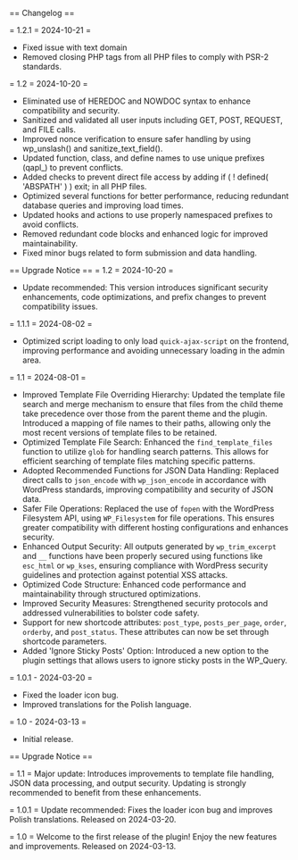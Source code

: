 == Changelog ==

= 1.2.1 = 2024-10-21 =

- Fixed issue with text domain
- Removed closing PHP tags from all PHP files to comply with PSR-2 standards.

= 1.2 = 2024-10-20 =

- Eliminated use of HEREDOC and NOWDOC syntax to enhance compatibility and security.
- Sanitized and validated all user inputs including GET, POST, REQUEST, and FILE calls.
- Improved nonce verification to ensure safer handling by using wp_unslash() and sanitize_text_field().
- Updated function, class, and define names to use unique prefixes (qapl_) to prevent conflicts.
- Added checks to prevent direct file access by adding if ( ! defined( 'ABSPATH' ) ) exit; in all PHP files.
- Optimized several functions for better performance, reducing redundant database queries and improving load times.
- Updated hooks and actions to use properly namespaced prefixes to avoid conflicts.
- Removed redundant code blocks and enhanced logic for improved maintainability.
- Fixed minor bugs related to form submission and data handling.

== Upgrade Notice ==
= 1.2 = 2024-10-20 =
- Update recommended: This version introduces significant security enhancements, code optimizations, and prefix changes to prevent compatibility issues.

= 1.1.1 = 2024-08-02 =
- Optimized script loading to only load `quick-ajax-script` on the frontend, improving performance and avoiding unnecessary loading in the admin area.

= 1.1 = 2024-08-01 =
- Improved Template File Overriding Hierarchy: Updated the template file search and merge mechanism to ensure that files from the child theme take precedence over those from the parent theme and the plugin. Introduced a mapping of file names to their paths, allowing only the most recent versions of template files to be retained.
- Optimized Template File Search: Enhanced the `find_template_files` function to utilize `glob` for handling search patterns. This allows for efficient searching of template files matching specific patterns.
- Adopted Recommended Functions for JSON Data Handling: Replaced direct calls to `json_encode` with `wp_json_encode` in accordance with WordPress standards, improving compatibility and security of JSON data.
- Safer File Operations: Replaced the use of `fopen` with the WordPress Filesystem API, using `WP_Filesystem` for file operations. This ensures greater compatibility with different hosting configurations and enhances security.
- Enhanced Output Security: All outputs generated by `wp_trim_excerpt` and `__` functions have been properly secured using functions like `esc_html` or `wp_kses`, ensuring compliance with WordPress security guidelines and protection against potential XSS attacks.
- Optimized Code Structure: Enhanced code performance and maintainability through structured optimizations.
- Improved Security Measures: Strengthened security protocols and addressed vulnerabilities to bolster code safety.
- Support for new shortcode attributes: `post_type`, `posts_per_page`, `order`, `orderby`, and `post_status`. These attributes can now be set through shortcode parameters.
- Added 'Ignore Sticky Posts' Option: Introduced a new option to the plugin settings that allows users to ignore sticky posts in the WP_Query.



= 1.0.1 - 2024-03-20 =
- Fixed the loader icon bug.
- Improved translations for the Polish language.

= 1.0 - 2024-03-13 =
- Initial release.

== Upgrade Notice ==

= 1.1 =
Major update: Introduces improvements to template file handling, JSON data processing, and output security. Updating is strongly recommended to benefit from these enhancements.

= 1.0.1 =
Update recommended: Fixes the loader icon bug and improves Polish translations. Released on 2024-03-20.

= 1.0 =
Welcome to the first release of the plugin! Enjoy the new features and improvements. Released on 2024-03-13.
